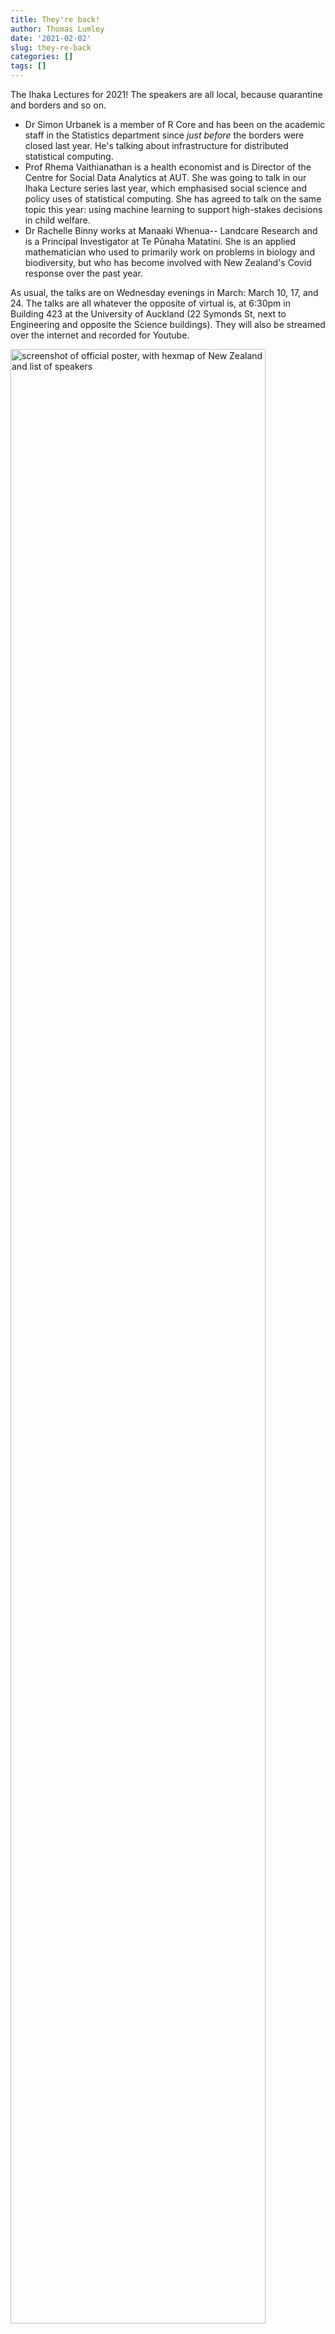 ```yaml
---
title: They're back!
author: Thomas Lumley
date: '2021-02-02'
slug: they-re-back
categories: []
tags: []
---
```


The Ihaka Lectures for 2021!  The speakers are all local, because quarantine and borders and so on.


- Dr Simon Urbanek is a member of R Core and has been on the academic staff in the Statistics department since *just before* the borders were closed last year. He's talking about infrastructure for distributed statistical computing.
- Prof Rhema Vaithianathan is a health economist and is Director of the Centre for Social Data Analytics at AUT. She was going to talk in our Ihaka Lecture series last year, which emphasised social science and policy uses of statistical computing. She has agreed to talk on the same topic this year: using machine learning to support high-stakes decisions in child welfare.
- Dr Rachelle Binny works at Manaaki Whenua-- Landcare Research and is a Principal Investigator at Te Pūnaha Matatini. She is an applied mathematician who used to primarily work on problems in biology and biodiversity, but who has become involved with New Zealand's Covid response over the past year. 

As usual, the talks are on Wednesday evenings in March: March 10, 17, and 24. The talks are all whatever the opposite of virtual is, at 6:30pm in Building 423 at the University of Auckland (22 Symonds St, next to Engineering and opposite the Science buildings).  They will also be streamed over the internet and recorded for Youtube. 

<img src="/post/2021-02-02-they-re-back_files/IhakaPoster21HR.png" alt="screenshot of official poster, with hexmap of New Zealand and list of speakers" width="90%"/>

Earo Wang came up with the poster/t-shirt design, which is based on a hexmap of Regional Council areas for NZ, originally from the [`DHBins`](https://CRAN.R-project.org/package=DHBins) package.